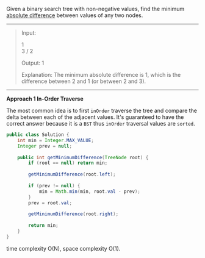 Given a binary search tree with non-negative values, find the minimum [absolute difference](https://en.wikipedia.org/wiki/Absolute_difference) between values of any two nodes.

---

> Input:
>
>    1
>     \
>      3
>     /
>    2
>
> Output:
> 1
>
> Explanation:
> The minimum absolute difference is 1, which is the difference between 2 and 1 (or between 2 and 3).

---

**Approach 1 In-Order Traverse**

The most common idea is to first `inOrder` traverse the tree and compare the delta between each of the adjacent values. It's guaranteed to have the correct answer because it is a `BST` thus `inOrder` traversal values are `sorted`.

```java
public class Solution {
    int min = Integer.MAX_VALUE;
    Integer prev = null;
    
    public int getMinimumDifference(TreeNode root) {
        if (root == null) return min;
        
        getMinimumDifference(root.left);
        
        if (prev != null) {
            min = Math.min(min, root.val - prev);
        }
        prev = root.val;
        
        getMinimumDifference(root.right);
        
        return min;
    }
}
```

 time complexity O(N), space complexity O(1).